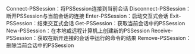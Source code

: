 Connect-PSSession：将PSSession连接到当前会话
Disconnect-PSSession：断开PSSession与当前会话的连接
Enter-PSSession：启动交互式会话
Exit-PSSession：结束交互式会话
Get-PSSession：获取当前会话中的PSSession
New-PSSession：在本地或远程计算机上创建新的PSSession
Receive-PSSession：获取在断开连接的会话中运行的命令的结果
Remove-PSSession：删除当前会话中的PSSession